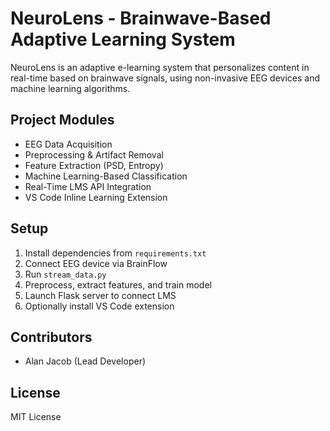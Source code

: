 # NeuroLens - Brainwave-Based Adaptive Learning System

NeuroLens is an adaptive e-learning system that personalizes content in real-time based on brainwave signals, using non-invasive EEG devices and machine learning algorithms.

## Project Modules
- EEG Data Acquisition
- Preprocessing & Artifact Removal
- Feature Extraction (PSD, Entropy)
- Machine Learning-Based Classification
- Real-Time LMS API Integration
- VS Code Inline Learning Extension

## Setup
1. Install dependencies from `requirements.txt`
2. Connect EEG device via BrainFlow
3. Run `stream_data.py`
4. Preprocess, extract features, and train model
5. Launch Flask server to connect LMS
6. Optionally install VS Code extension

## Contributors
- Alan Jacob (Lead Developer)

## License
MIT License
